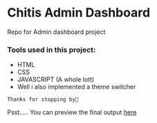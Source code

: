 # Chitis Admin Dashboard
Repo for Admin dashboard project


### Tools used in this project:
- HTML
- CSS
- JAVASCRIPT (A whole lott)
- Well i also implemented a theme switcher

`Thanks for stopping by🙂`

Psst..... You can preview the final output [here](http://b-uchi.github.io/chitis-admin-dashboard)
